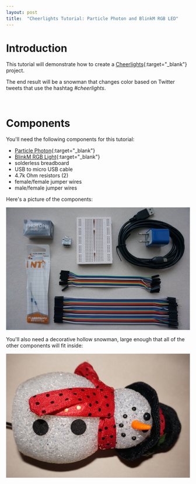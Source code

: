 ```yaml
---
layout: post
title:  "Cheerlights Tutorial: Particle Photon and BlinkM RGB LED"
---
```


# Introduction
This tutorial will demonstrate how to create a [Cheerlights](http://cheerlights.com/){:target="_blank"} project.

The end result will be a snowman that changes color based on Twitter tweets that use the hashtag *#cheerlights*.

<br>

# Components

You'll need the following components for this tutorial:

* [Particle Photon](https://store.particle.io/){:target="_blank"}
* [BlinkM RGB Light](blinkm.thingm.com){:target="_blank"}
* solderless breadboard
* USB to micro USB cable
* 4.7k Ohm resistors (2)
* female/female jumper wires
* male/female jumper wires

Here's a picture of the components:

![components](/assets/cheerlights_components.jpg)

You'll also need a decorative hollow snowman, large enough that all of the other components will fit inside:

![snowman](/assets/cheerlights_snowman.jpg)
